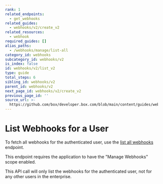 ```yaml
---
rank: 1
related_endpoints:
  - get_webhooks
related_guides:
  - webhooks/v2/create_v2
related_resources:
  - webhook
required_guides: []
alias_paths:
  - /webhooks/manage/list-all
category_id: webhooks
subcategory_id: webhooks/v2
is_index: false
id: webhooks/v2/list_v2
type: guide
total_steps: 6
sibling_id: webhooks/v2
parent_id: webhooks/v2
next_page_id: webhooks/v2/create_v2
previous_page_id: ''
source_url: >-
  https://github.com/box/developer.box.com/blob/main/content/guides/webhooks/v2/list_v2.md
---
```

# List Webhooks for a User

To fetch all webhooks for the authenticated user, use the [list all webhooks][1]
endpoint.

<Samples id='get_webhooks' >

</Samples>

<Message type='warning'>

This endpoint requires the application to have the "Manage Webhooks" scope
enabled.

</Message>

This API call will only list the webhooks for the authenticated user, not
for any other users in the enterprise.

[1]: endpoint://get_webhooks